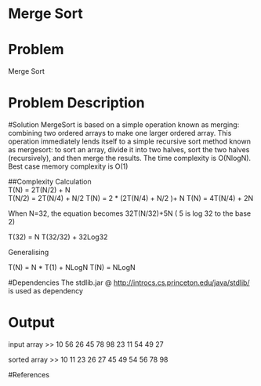 # Merge Sort

# Problem 
  Merge Sort


# Problem Description 
 

#Solution 
 MergeSort is based on a simple operation known as merging: combining two ordered arrays to make one larger ordered array. This operation immediately lends itself to a simple recursive sort method known as mergesort: to sort an array, divide it into two halves, sort the two halves (recursively), and then merge the results.
 The time complexity is O(NlogN). Best case memory complexity is O(1)

##Complexity Calculation   
 T(N) = 2T(N/2) + N  
 T(N/2) = 2T(N/4) + N/2
 T(N) = 2 * (2T(N/4) + N/2 )+ N
 T(N) = 4T(N/4) + 2N

 When N=32, the equation becomes 
 32T(N/32)+5N  ( 5 is log 32 to the base 2)

 T(32) = N T(32/32) + 32Log32
 
 Generalising   
 
 T(N) = N * T(1) + NLogN 
 T(N) = NLogN

#Dependencies 
 The stdlib.jar @ http://introcs.cs.princeton.edu/java/stdlib/ is used as dependency

# Output

input array >>
10 56 26 45 78 98 23 11 54 49 27 

sorted array >>
10 11 23 26 27 45 49 54 56 78 98 
 
#References



